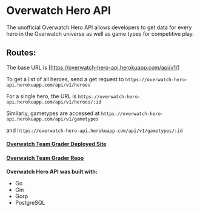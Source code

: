 # Overwatch Hero API

The unofficial Overwatch Hero API allows developers to get data for every hero in the Overwatch universe as well as game types for competitive play.  

## Routes:

The base URL is [https://overwatch-hero-api.herokuapp.com/api/v1/]

To get a list of all heroes, send a get request to `https://overwatch-hero-api.herokuapp.com/api/v1/heroes`

For a single hero, the URL is `https://overwatch-hero-api.herokuapp.com/api/v1/heroes/:id`

Similarly, gametypes are accessed at `https://overwatch-hero-api.herokuapp.com/api/v1/gametypes`

and `https://overwatch-hero-api.herokuapp.com/api/v1/gametypes/:id`

#### [Overwatch Team Grader Deployed Site](https://isaacmillercodes.github.io/overwatch-team-grader/)

#### [Overwatch Team Grader Repo](https://github.com/isaacmillercodes/overwatch-team-grader)

**Overwatch Hero API was built with:**

* Go
* Gin
* Gorp
* PostgreSQL
